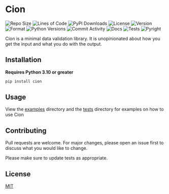 # Cion
![Repo Size](https://img.shields.io/github/languages/code-size/meizuflux/cion?style=flat-square)
![Lines of Code](https://img.shields.io/tokei/lines/github/meizuflux/cion?style=flat-square)
![PyPI Downloads](https://img.shields.io/pypi/dm/cion?style=flat-square)
![License](https://img.shields.io/pypi/l/cion?style=flat-square)
![Version](https://img.shields.io/pypi/v/cion?style=flat-square)
![Format](https://img.shields.io/pypi/format/cion?style=flat-square)
![Python Versions](https://img.shields.io/pypi/pyversions/cion?style=flat-square)
![Commit Activity](https://img.shields.io/github/commit-activity/m/meizuflux/cion?style=flat-square)
![Docs](https://readthedocs.org/projects/cionpy/badge/?style=flat-square)
![Tests](https://github.com/meizuflux/cion/workflows/tests/badge.svg)
![Pyright](https://github.com/meizuflux/cion/workflows/pyright/badge.svg)


Cion is a minimal data validation library. It is unopinionated about how you get the input and what you do with the output.

## Installation
**Requires Python 3.10 or greater**
```bash
pip install cion
```

## Usage

View the [examples](/examples) directory and the [tests](/tests) directory for examples on how to use Cion

## Contributing
Pull requests are welcome. For major changes, please open an issue first to discuss what you would like to change.

Please make sure to update tests as appropriate.

## License
[MIT](https://choosealicense.com/licenses/mit/)